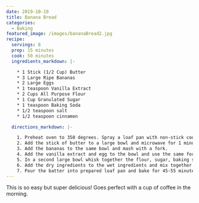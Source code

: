 ```yaml
---
date: 2019-10-10
title: Banana Bread
categories:
  - Baking
featured_image: /images/bananaBread2.jpg
recipe:
  servings: 8
  prep: 15 minutes
  cook: 50 minutes
  ingredients_markdown: |-

    * 1 Stick (1/2 Cup) Butter
    * 3 Large Ripe Bananas
    * 2 Large Eggs
    * 1 teaspoon Vanilla Extract
    * 2 Cups All Purpose Flour
    * 1 Cup Granulated Sugar
    * 1 teaspoon Baking Soda
    * 1/2 teaspoon salt
    * 1/2 teaspoon cinnamon

  directions_markdown: |-

    1. Preheat oven to 350 degrees. Spray a loaf pan with non-stick cooking spray or grease with butter and set aside.
    2. Add the stick of butter to a large bowl and microwave for 1 minute, or until melted.
    3. Add the bananas to the same bowl and mash with a fork.
    4. Add the vanilla extract and egg to the bowl and use the same fork to mash and stir until no yellow streaks of egg remain.
    5. In a second large bowl whisk together the flour, sugar, baking soda, salt, and cinnamon.
    6. Add the dry ingredients to the wet ingredients and mix together with a spatula just until combined.
    7. Pour the batter into prepared loaf pan and bake for 45-55 minutes until a toothpick inserted in the center of the bread comes out clean.
---
```


This is so easy but super delicious! Goes perfect with a cup of coffee in the morning.
